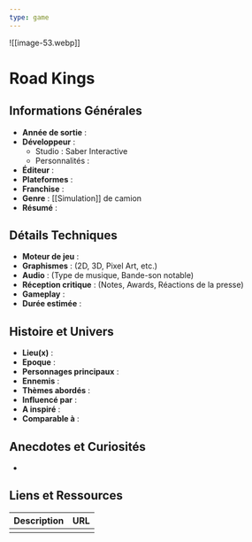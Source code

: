 ```yaml
---
type: game
---
```

![[image-53.webp]]
# Road Kings

## Informations Générales

- **Année de sortie** : 
- **Développeur** : 
	- Studio : Saber Interactive
	- Personnalités : 
- **Éditeur** : 
- **Plateformes** : 
- **Franchise** : 
- **Genre** : [[Simulation]] de camion
- **Résumé** : 

## Détails Techniques
- **Moteur de jeu** : 
- **Graphismes** : (2D, 3D, Pixel Art, etc.)
- **Audio** : (Type de musique, Bande-son notable)
- **Réception critique** : (Notes, Awards, Réactions de la presse)
- **Gameplay** :
- **Durée estimée** : 

## Histoire et Univers
- **Lieu(x)** : 
- **Epoque** : 
- **Personnages principaux** : 
- **Ennemis** :
- **Thèmes abordés** : 
- **Influencé par** :
- **A inspiré** : 
- **Comparable à** :
## Anecdotes et Curiosités
- 
## Liens et Ressources

| Description | URL |
| ----------- | --- |
|             |     |
